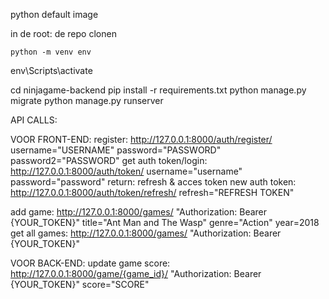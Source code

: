 python default image

in de root:
de repo clonen
```
python -m venv env
```
env\Scripts\activate

cd ninjagame-backend
pip install -r requirements.txt
python manage.py migrate
python manage.py runserver

API CALLS:

VOOR FRONT-END:
register: http://127.0.0.1:8000/auth/register/ username="USERNAME" password="PASSWORD" password2="PASSWORD"
get auth token/login: http://127.0.0.1:8000/auth/token/ username="username" password="password"
	return: refresh & acces token
new auth token: http://127.0.0.1:8000/auth/token/refresh/ refresh="REFRESH TOKEN"

add game: http://127.0.0.1:8000/games/ "Authorization: Bearer {YOUR_TOKEN}" title="Ant Man and The Wasp" genre="Action" year=2018
get all games: http://127.0.0.1:8000/games/ "Authorization: Bearer {YOUR_TOKEN}"

VOOR BACK-END:
update game score: http://127.0.0.1:8000/game/{game_id}/ "Authorization: Bearer {YOUR_TOKEN}" score="SCORE"